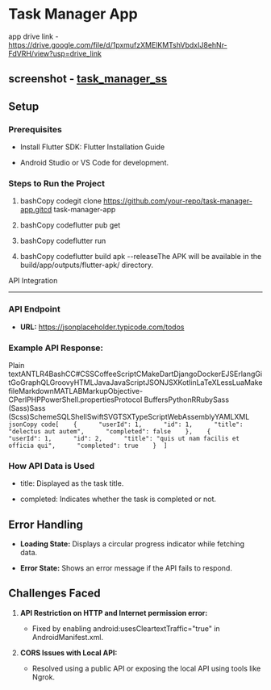 Task Manager App
================

app drive link - https://drive.google.com/file/d/1pxmufzXMElKMTshVbdxIJ8ehNr-FdVRH/view?usp=drive_link


screenshot -  [task_manager_ss](https://github.com/user-attachments/assets/ac725126-51a1-4815-a685-3b356a02721f)
-
Setup
-----

### Prerequisites

*   Install Flutter SDK: Flutter Installation Guide
    
*   Android Studio or VS Code for development.
    

### Steps to Run the Project

1.  bashCopy codegit clone https://github.com/your-repo/task-manager-app.gitcd task-manager-app
    
2.  bashCopy codeflutter pub get
    
3.  bashCopy codeflutter run
    
4.  bashCopy codeflutter build apk --releaseThe APK will be available in the build/app/outputs/flutter-apk/ directory.
    

API Integration

---------------

### API Endpoint

*   **URL:** https://jsonplaceholder.typicode.com/todos
    

### Example API Response:

Plain textANTLR4BashCC#CSSCoffeeScriptCMakeDartDjangoDockerEJSErlangGitGoGraphQLGroovyHTMLJavaJavaScriptJSONJSXKotlinLaTeXLessLuaMakefileMarkdownMATLABMarkupObjective-CPerlPHPPowerShell.propertiesProtocol BuffersPythonRRubySass (Sass)Sass (Scss)SchemeSQLShellSwiftSVGTSXTypeScriptWebAssemblyYAMLXML`   jsonCopy code[    {      "userId": 1,      "id": 1,      "title": "delectus aut autem",      "completed": false    },    {      "userId": 1,      "id": 2,      "title": "quis ut nam facilis et officia qui",      "completed": true    }  ]   `

### How API Data is Used

*   title: Displayed as the task title.
    
*   completed: Indicates whether the task is completed or not.
    

Error Handling
--------------

*   **Loading State:** Displays a circular progress indicator while fetching data.
    
*   **Error State:** Shows an error message if the API fails to respond.
    

Challenges Faced
----------------

1.  **API Restriction on HTTP and Internet permission error:**
    
    *   Fixed by enabling android:usesCleartextTraffic="true" in AndroidManifest.xml.
        
2.  **CORS Issues with Local API:**
    
    *   Resolved using a public API or exposing the local API using tools like Ngrok.
        


